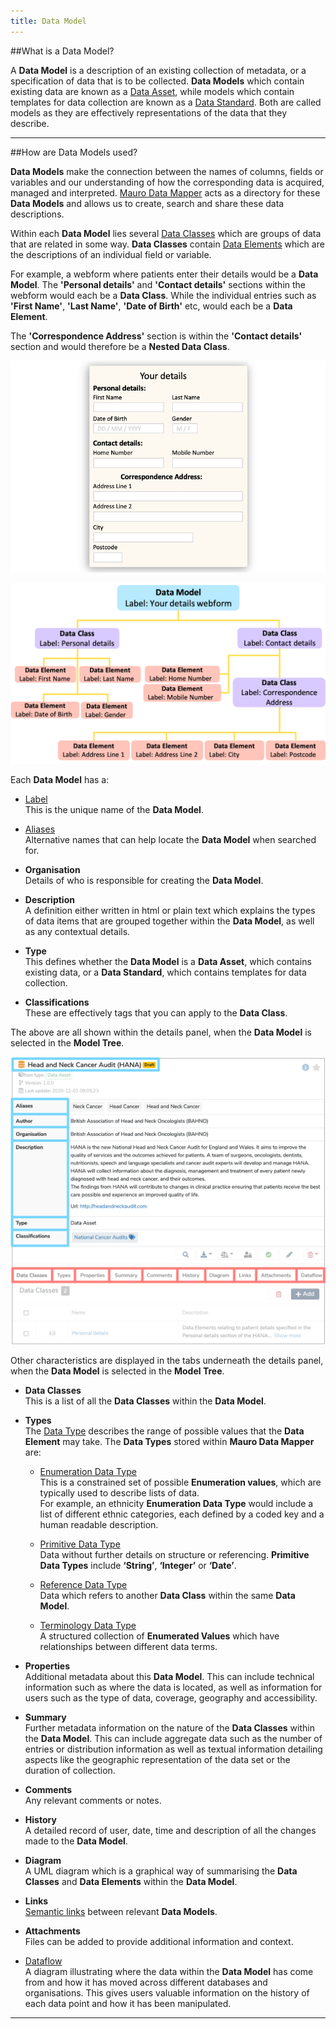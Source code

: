 ```yaml
---
title: Data Model
---
```


##What is a Data Model?

A **Data Model** is a description of an existing collection of metadata, or a specification of data that is to be collected. **Data Models** which contain existing data are known as a [Data Asset](../data-asset/data-asset.md), while models which contain templates for data collection are known as a [Data Standard](../data-standard/data-standard.md). Both are called models as they are effectively representations of the data that they describe. 

---
##How are Data Models used?

**Data Models** make the connection between the names of columns, fields or variables and our understanding of how the corresponding data is acquired, managed and interpreted. [Mauro Data Mapper](https://modelcatalogue.cs.ox.ac.uk/mdm-ui/#/home) acts as a directory for these **Data Models** and allows us to create, search and share these data descriptions.

Within each **Data Model** lies several [Data Classes](../data-class/data-class.md) which are groups of data that are related in some way. **Data Classes** contain [Data Elements](../data-element/data-element.md) which are the descriptions of an individual field or variable. 

For example, a webform where patients enter their details would be a **Data Model**. The **'Personal details'** and **'Contact details'** sections within the webform would each be a **Data Class**. While the individual entries such as **'First Name'**, **'Last Name'**, **'Date of Birth'** etc, would each be a **Data Element**. 

The **'Correspondence Address'** section is within the **'Contact details'** section and would therefore be a **Nested Data Class**.

![Webform Data Model example](your-details-webform.png)
 
![Flowchart of Webform Data Model example ](data-model-flowchart.png)

Each **Data Model** has a:

* [Label](../label/label.md)  
	This is the unique name of the **Data Model**.
	
* [Aliases](../aliases/aliases.md)  
	Alternative names that can help locate the **Data Model** when searched for.

* **Organisation**  
	Details of who is responsible for creating the **Data Model**. 

* **Description**  
	A definition either written in html or plain text which explains the types of data items that are grouped together within the **Data Model**, as well as any contextual details.

* **Type**  
	This defines whether the **Data Model** is a **Data Asset**, which contains existing data, or a **Data Standard**, which contains templates for data collection. 

* **Classifications**  
	These are effectively tags that you can apply to the **Data Class**. 

The above are all shown within the details panel, when the **Data Model** is selected in the **Model Tree**.

![Data Model details panel](data-model-details.png)

Other characteristics are displayed in the tabs underneath the details panel, when the **Data Model** is selected in the **Model Tree**.

* **Data Classes**  
	 This is a list of all the **Data Classes** within the **Data Model**.

* **Types**  
	The [Data Type](../data-type/data-type.md) describes the range of possible values that the **Data Element** may take. The **Data Types** stored within **Mauro Data Mapper** are: 

	* [Enumeration Data Type](../enumeration-data-type/enumeration-data-type.md)  
	This is a constrained set of possible **Enumeration values**, which are typically used to describe lists of data.  
	 For example, an ethnicity **Enumeration Data Type** would include a list of different ethnic categories, each defined by a coded key and a human readable description.

	* [Primitive Data Type](../primitive-data-type/primitive-data-type.md)  
	Data without further details on structure or referencing. **Primitive Data Types** include **‘String’**, **‘Integer’** or **‘Date’**.
	
	* [Reference Data Type](../reference-data-type/reference-data-type.md)  
	Data which refers to another **Data Class** within the same **Data Model**. 

	* [Terminology Data Type](../terminology-data-type/terminology-data-type.md)  
	A structured collection of **Enumerated Values** which have relationships between different data terms.

* **Properties**  
	Additional metadata about this **Data Model**. This can include technical information such as where the data is located, as well as information for users such as the type of data, coverage, geography and accessibility.

* **Summary**  
	Further metadata information on the nature of the **Data Classes** within the **Data Model**. This can include aggregate data such as the number of entries or distribution information as well as textual information detailing aspects like the geographic representation of the data set or the duration of collection. 
	
* **Comments**  
	Any relevant comments or notes. 
	
* **History**  
	A detailed record of user, date, time and description of all the changes made to the **Data Model**. 

* **Diagram**  
	A UML diagram which is a graphical way of summarising the **Data Classes** and **Data Elements** within the **Data Model**. 

* **Links**  
	[Semantic links](../semantic-links/semantic-links.md) between relevant **Data Models**.

* **Attachments**  
	Files can be added to provide additional information and context. 
	
* [Dataflow](../dataflow/dataflow.md)  
	A diagram illustrating where the data within the **Data Model** has come from and how it has moved across different databases and organisations. This gives users valuable information on the history of each data point and how it has been manipulated.  

---